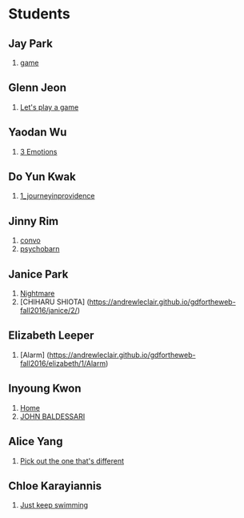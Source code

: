 # Students

## Jay Park

1. [game](https://andrewleclair.github.io/gdfortheweb-fall2016/jay/1/link.html)

## Glenn Jeon

1. [Let's play a game](https://andrewleclair.github.io/gdfortheweb-fall2016/glenn/1)

## Yaodan Wu

1. [3 Emotions](https://andrewleclair.github.io/gdfortheweb-fall2016/yaodan/1/homepage.html)

## Do Yun Kwak


1. [1_journeyinprovidence](https://andrewleclair.github.io/gdfortheweb-fall2016/doyun/1/)


## Jinny Rim

1. [convo](https://andrewleclair.github.io/gdfortheweb-fall2016/jinny/1/title)
2. [psychobarn](https://andrewleclair.github.io/gdfortheweb-fall2016/jinny/2/index)


## Janice Park

1. [Nightmare](https://andrewleclair.github.io/gdfortheweb-fall2016/janice/1/)
2. [CHIHARU SHIOTA] (https://andrewleclair.github.io/gdfortheweb-fall2016/janice/2/)

## Elizabeth Leeper

1. [Alarm] (https://andrewleclair.github.io/gdfortheweb-fall2016/elizabeth/1/Alarm)

## Inyoung Kwon

1. [Home](https://andrewleclair.github.io/gdfortheweb-fall2016/inyoung/1/)
2. [JOHN BALDESSARI](https://andrewleclair.github.io/gdfortheweb-fall2016/inyoung/2/)

## Alice Yang

1. [Pick out the one that's different](https://andrewleclair.github.io/gdfortheweb-fall2016/alice/1/index.html)

## Chloe Karayiannis

1. [Just keep swimming](https://andrewleclair.github.io/gdfortheweb-fall2016/chloe/1)
